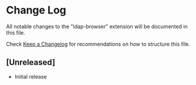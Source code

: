 # Change Log

All notable changes to the "ldap-browser" extension will be documented in this file.

Check [Keep a Changelog](http://keepachangelog.com/) for recommendations on how to structure this file.

## [Unreleased]

- Initial release
